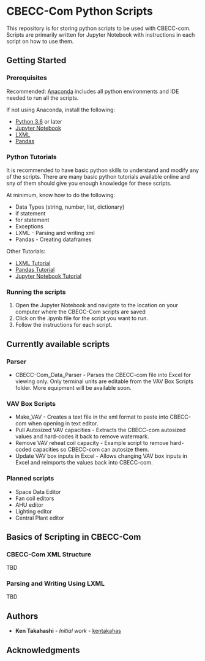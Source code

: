 # CBECC-Com Python Scripts

This repository is for storing python scripts to be used with CBECC-com. Scripts are primarily written for Jupyter Notebook with instructions in each script on how to use them.

## Getting Started

### Prerequisites

Recommended: [Anaconda](https://www.anaconda.com/distribution/) includes all python environments and IDE needed to run all the scripts.

If not using Anaconda, install the following:
- [Python 3.6](https://www.python.org/downloads/) or later
- [Jupyter Notebook](https://jupyter.org/install)
- [LXML](https://lxml.de/installation.html)
- [Pandas](https://pandas.pydata.org/getpandas.html)

### Python Tutorials
It is recommended to have basic python skills to understand and modify any of the scripts. There are many basic python tutorials available online and sny of them should give you enough knowledge for these scripts.

At minimum, know how to do the following:
- Data Types (string, number, list, dictionary)
- if statement
- for statement
- Exceptions
- LXML - Parsing and writing xml
- Pandas - Creating dataframes

Other Tutorials:
- [LXML Tutorial](https://lxml.de/tutorial.html)
- [Pandas Tutorial](https://www.learndatasci.com/tutorials/python-pandas-tutorial-complete-introduction-for-beginners/)
- [Jupyter Notebook Tutorial](https://www.dataquest.io/blog/jupyter-notebook-tutorial/)


### Running the scripts

1. Open the Jupyter Notebook and navigate to the location on your computer where the CBECC-Com scripts are saved
2. Click on the .ipynb file for the script you want to run.
3. Follow the instructions for each script.

## Currently available scripts

### Parser
- CBECC-Com_Data_Parser - Parses the CBECC-com file into Excel for viewing only. Only terminal units are editable from the VAV Box Scripts folder. More equipment will be available soon.

### VAV Box Scripts
- Make_VAV - Creates a text file in the xml format to paste into CBECC-com when opening in text editor.
- Pull Autosized VAV capacities - Extracts the CBECC-com autosized values and hard-codes it back to remove watermark.
- Remove VAV reheat coil capacity - Example script to remove hard-coded capacities so CBECC-com can autosize them.
- Update VAV box inputs in Excel - Allows changing VAV box inputs in Excel and reimports the values back into CBECC-com.

### Planned scripts
- Space Data Editor
- Fan coil editors
- AHU editor
- Lighting editor
- Central Plant editor

## Basics of Scripting in CBECC-Com

### CBECC-Com XML Structure
TBD
### Parsing and Writing Using LXML
TBD


## Authors

* **Ken Takahashi** - *Initial work* - [kentakahas](https://github.com/kentakahas)

## Acknowledgments
